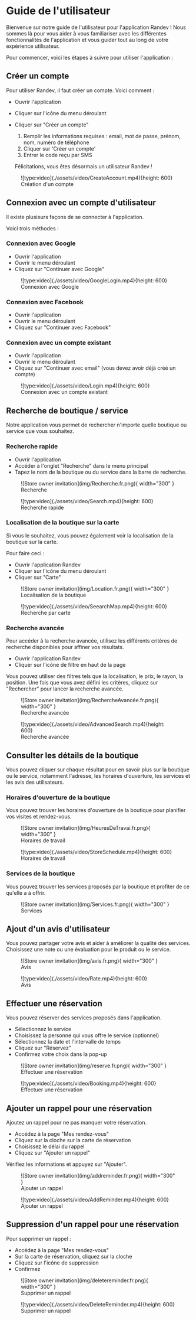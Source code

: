 # Guide de l'utilisateur

Bienvenue sur notre guide de l'utilisateur pour l'application Randev ! Nous sommes là pour vous aider à vous familiariser avec les différentes fonctionnalités de l'application et vous guider tout au long de votre expérience utilisateur.

Pour commencer, voici les étapes à suivre pour utiliser l'application :

## Créer un compte

Pour utiliser Randev, il faut créer un compte. Voici comment :

- Ouvrir l'application
- Cliquer sur l'icône du menu déroulant
- Cliquer sur "Créer un compte"

    1.  Remplir les informations requises : email, mot de passe, prénom, nom, numéro de téléphone
    2.  Cliquer sur 'Créer un compte'
    3.  Entrer le code reçu par SMS

  Félicitations, vous êtes désormais un utilisateur Randev !


<figure markdown>
  ![type:video](./assets/video/CreateAccount.mp4){height: 600}
  <figcaption>Création d'un compte</figcaption>
</figure>
 


## Connexion avec un compte d'utilisateur

Il existe plusieurs façons de se connecter à l'application.

Voici trois méthodes :

### Connexion avec Google
- Ouvrir l'application
- Ouvrir le menu déroulant
- Cliquez sur "Continuer avec Google"

<figure markdown>
  ![type:video](./assets/video/GoogleLogin.mp4){height: 600}
  <figcaption>Connexion avec Google</figcaption>
</figure>

### Connexion avec Facebook
- Ouvrir l'application
- Ouvrir le menu déroulant
- Cliquez sur "Continuer avec Facebook"
### Connexion avec un compte existant
- Ouvrir l'application
- Ouvrir le menu déroulant
- Cliquez sur "Continuer avec email" (vous devez avoir déjà créé un compte)
  
  

<figure markdown>
  ![type:video](./assets/video/Login.mp4){height: 600}
  <figcaption>Connexion avec un compte existant</figcaption>
</figure>

## Recherche de boutique / service

Notre application vous permet de rechercher n'importe quelle boutique ou service que vous souhaitez.

### Recherche rapide

- Ouvrir l'application
- Accéder à l'onglet "Recherche" dans le menu principal
- Tapez le nom de la boutique ou du service dans la barre de recherche.

<figure markdown>
  ![Store owner invitation](img/Recherche.fr.png){ width="300" }
  <figcaption>Recherche</figcaption>
</figure>

<figure markdown>
  ![type:video](./assets/video/Search.mp4){height: 600}
  <figcaption>Recherche rapide</figcaption>
</figure>

### Localisation de la boutique sur la carte

Si vous le souhaitez, vous pouvez également voir la localisation de la boutique sur la carte.

Pour faire ceci :

- Ouvrir l'application Randev
- Cliquer sur l'icône du menu déroulant
- Cliquer sur "Carte"

<figure markdown>
  ![Store owner invitation](img/Location.fr.png){ width="300" }
  <figcaption>Localisation de la boutique</figcaption>
</figure>

<figure markdown>
  ![type:video](./assets/video/SeearchMap.mp4){height: 600}
  <figcaption>Recherche par carte</figcaption>
</figure>

### Recherche avancée

Pour accéder à la recherche avancée, utilisez les différents critères de recherche disponibles pour affiner vos résultats.

- Ouvrir l'application Randev
- Cliquer sur l'icône de filtre en haut de la page

Vous pouvez utiliser des filtres tels que la localisation, le prix, le rayon, la position. Une fois que vous avez défini les critères, cliquez sur "Rechercher" pour lancer la recherche avancée.

<figure markdown>
  ![Store owner invitation](img/RechercheAvancée.fr.png){ width="300" }
  <figcaption>Recherche avancée</figcaption>
</figure>

<figure markdown>
  ![type:video](./assets/video/AdvancedSearch.mp4){height: 600}
  <figcaption>Recherche avancée</figcaption>
</figure>

## Consulter les détails de la boutique

Vous pouvez cliquer sur chaque résultat pour en savoir plus sur la boutique ou le service, notamment l'adresse, les horaires d'ouverture, les services et les avis des utilisateurs.

### Horaires d'ouverture de la boutique

Vous pouvez trouver les horaires d'ouverture de la boutique pour planifier vos visites et rendez-vous.

<figure markdown>
  ![Store owner invitation](img/HeuresDeTravai.fr.png){ width="300" }
  <figcaption>Horaires de travail</figcaption>
</figure>

<figure markdown>
  ![type:video](./assets/video/StoreSchedule.mp4){height: 600}
  <figcaption>Horaires de travail</figcaption>
</figure>

### Services de la boutique

Vous pouvez trouver les services proposés par la boutique et profiter de ce qu'elle a à offrir.

<figure markdown>
  ![Store owner invitation](img/Services.fr.png){ width="300" }
  <figcaption>Services</figcaption>
</figure>

## Ajout d'un avis d'utilisateur

Vous pouvez partager votre avis et aider à améliorer la qualité des services. Choisissez une note ou une évaluation pour le produit ou le service.

<figure markdown>
  ![Store owner invitation](img/avis.fr.png){ width="300" }
  <figcaption>Avis</figcaption>
</figure>

<figure markdown>
  ![type:video](./assets/video/Rate.mp4){height: 600}
  <figcaption>Avis</figcaption>
</figure>


## Effectuer une réservation

Vous pouvez réserver des services proposés dans l'application.

- Sélectionnez le service
- Choisissez la personne qui vous offre le service (optionnel)
- Sélectionnez la date et l'intervalle de temps
- Cliquez sur "Réservez"
- Confirmez votre choix dans la pop-up

<figure markdown>
  ![Store owner invitation](img/reserve.fr.png){ width="300" }
  <figcaption>Effectuer une réservation</figcaption>
</figure>

<figure markdown>
  ![type:video](./assets/video/Booking.mp4){height: 600}
  <figcaption>Effectuer une réservation</figcaption>
</figure>

## Ajouter un rappel pour une réservation

Ajoutez un rappel pour ne pas manquer votre réservation.

- Accédez à la page "Mes rendez-vous"
- Cliquez sur la cloche sur la carte de réservation
- Choisissez le délai du rappel
- Cliquez sur "Ajouter un rappel"

Vérifiez les informations et appuyez sur "Ajouter".

<figure markdown>
  ![Store owner invitation](img/addreminder.fr.png){ width="300" }
  <figcaption>Ajouter un rappel</figcaption>
</figure>

<figure markdown>
  ![type:video](./assets/video/AddReminder.mp4){height: 600}
  <figcaption>Ajouter un rappel</figcaption>
</figure>

## Suppression d'un rappel pour une réservation

Pour supprimer un rappel :

- Accédez à la page "Mes rendez-vous"
- Sur la carte de réservation, cliquez sur la cloche
- Cliquez sur l'icône de suppression
- Confirmez

<figure markdown>
  ![Store owner invitation](img/deletereminder.fr.png){ width="300" }
  <figcaption>Supprimer un rappel</figcaption>
</figure>

<figure markdown>
  ![type:video](./assets/video/DeleteReminder.mp4){height: 600}
  <figcaption>Supprimer un rappel</figcaption>
</figure>
